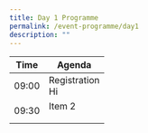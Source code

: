 ```yaml
---
title: Day 1 Programme
permalink: /event-programme/day1
description: ""
---
```

| Time      | Agenda |
| ----------- | ----------- |
| 09:00      | Registration<br>Hi |
| 09:30        | Item 2 <ul>